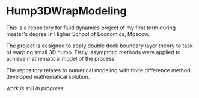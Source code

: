 # Hump3DWrapModeling

This is a repository for fluid dynamics project of my first term during master's degree in Higher School of Economics, Moscow.

The project is designed to apply double deck boundary layer theory to task of warping small 3D hump.
Fistly, asymptotic methods were applied to achieve mathematical model of the process.

The repository relates to numerical modeling with finite difference method developed mathematical solution. 

*work is still in progress*
